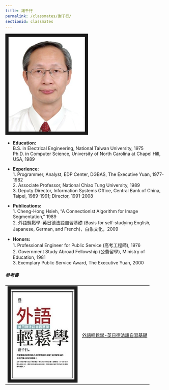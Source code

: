 ```yaml
---
title: 謝千行
permalink: /classmates/謝千行/
sectionid: classmates
---
```

<img src="/img/Hsieh.jpg"
alt="Photo of Dr. Cheng-Hong Hsieh" width="240" border="10" />

- **Education:**  
   B.S. in Electrical Engineering, National Taiwan University, 1975  
   Ph.D. in Computer Science, University of  North Carolina at Chapel Hill, USA, 1989  

- **Experience:**  
1\. Programmer, Analyst, EDP Center, DGBAS, The Executive Yuan, 1977-1982  
2\. Associate Professor, National Chiao Tung University, 1989  
3\. Deputy Director, Information Systems Office, Central Bank of China,   Taipei, 1989-1991; Director, 1991-2008  

- **Publications:**  
1\. Cheng-Hong Hsieh, “A Connectionist Algorithm for Image Segmentation,” 1989  
2\. 外語輕鬆學-英日德法語自習基礎 (Basis for self-studying English, Japanese, German, and French)，白象文化，2009  

- **Honors:**  
1\. Professional Engineer for Public Service (高考工程師), 1976  
2\. Government Study Abroad Fellowship (公費留學), Ministry of Education, 1981  
3\. Exemplary Public Service Award, The Executive Yuan, 2000  

##### 參考書

<table style="width: 600px">
  <tr>
   <td>
   <img src="/img/外語輕鬆學-英日德法語自習基礎.jpg"
        alt="Photo of 外語輕鬆學-英日德法語自習基礎"
        width="200" border="10" />
   </td>
   <td class="photo-text">
     <a href="https://www.books.com.tw/products/0010446109">外語輕鬆學-英日德法語自習基礎</a>
   </td>
  </tr>
</table>
